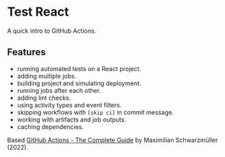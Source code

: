 # Test React

A quick intro to GitHub Actions.

## Features

- running automated tests on a React project.
- adding multiple jobs.
- building project and simulating deployment.
- running jobs after each other.
- adding lint checks.
- using activity types and event filters.
- skipping workflows with `[skip ci]` in commit message.
- working with artifacts and job outputs.
- caching dependencies.

Based [GitHub Actions - The Complete Guide](https://www.udemy.com/course/github-actions-the-complete-guide/) by Maximilian Schwarzmüller (2022).
